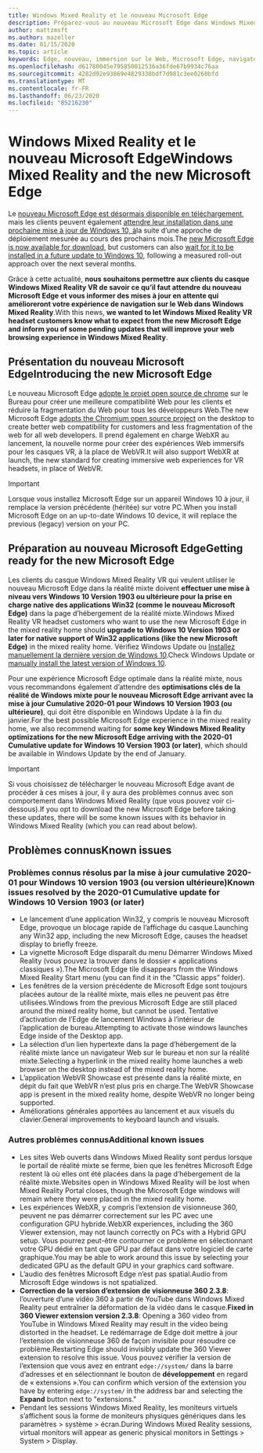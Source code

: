 ```yaml
---
title: Windows Mixed Reality et le nouveau Microsoft Edge
description: Préparez-vous au nouveau Microsoft Edge dans Windows Mixed Reality. Comprend les modifications à attendre, les mises à jour pour rechercher et les problèmes connus.
author: mattzmsft
ms.author: mazeller
ms.date: 01/15/2020
ms.topic: article
keywords: Edge, nouveau, immersion sur le Web, Microsoft Edge, navigateur, VR
ms.openlocfilehash: d61780045e795850012536a36fde67b9934c76aa
ms.sourcegitcommit: 4282d92e93869e4829338bdf7d981c3ee0260bfd
ms.translationtype: MT
ms.contentlocale: fr-FR
ms.lasthandoff: 06/23/2020
ms.locfileid: "85216230"
---
```

# <a name="windows-mixed-reality-and-the-new-microsoft-edge"></a><span data-ttu-id="0fcec-105">Windows Mixed Reality et le nouveau Microsoft Edge</span><span class="sxs-lookup"><span data-stu-id="0fcec-105">Windows Mixed Reality and the new Microsoft Edge</span></span>

<span data-ttu-id="0fcec-106">Le [nouveau Microsoft Edge est désormais disponible en téléchargement](https://blogs.windows.com/windowsexperience/?p=173496), mais les clients peuvent également [attendre leur installation dans une prochaine mise à jour de Windows 10, à](https://blogs.windows.com/msedgedev/2020/01/15/upgrading-new-microsoft-edge-79-chromium/)la suite d’une approche de déploiement mesurée au cours des prochains mois.</span><span class="sxs-lookup"><span data-stu-id="0fcec-106">The [new Microsoft Edge is now available for download](https://blogs.windows.com/windowsexperience/?p=173496), but customers can also [wait for it to be installed in a future update to Windows 10](https://blogs.windows.com/msedgedev/2020/01/15/upgrading-new-microsoft-edge-79-chromium/), following a measured roll-out approach over the next several months.</span></span> 

<span data-ttu-id="0fcec-107">Grâce à cette actualité, **nous souhaitons permettre aux clients du casque Windows Mixed Reality VR de savoir ce qu’il faut attendre du nouveau Microsoft Edge et vous informer des mises à jour en attente qui amélioreront votre expérience de navigation sur le Web dans Windows Mixed Reality**.</span><span class="sxs-lookup"><span data-stu-id="0fcec-107">With this news, **we wanted to let Windows Mixed Reality VR headset customers know what to expect from the new Microsoft Edge and inform you of some pending updates that will improve your web browsing experience in Windows Mixed Reality**.</span></span>

## <a name="introducing-the-new-microsoft-edge"></a><span data-ttu-id="0fcec-108">Présentation du nouveau Microsoft Edge</span><span class="sxs-lookup"><span data-stu-id="0fcec-108">Introducing the new Microsoft Edge</span></span>

<span data-ttu-id="0fcec-109">Le nouveau Microsoft Edge [adopte le projet open source de chrome](https://blogs.windows.com/windowsexperience/2018/12/06/microsoft-edge-making-the-web-better-through-more-open-source-collaboration/) sur le Bureau pour créer une meilleure compatibilité Web pour les clients et réduire la fragmentation du Web pour tous les développeurs Web.</span><span class="sxs-lookup"><span data-stu-id="0fcec-109">The new Microsoft Edge [adopts the Chromium open source project](https://blogs.windows.com/windowsexperience/2018/12/06/microsoft-edge-making-the-web-better-through-more-open-source-collaboration/) on the desktop to create better web compatibility for customers and less fragmentation of the web for all web developers.</span></span> <span data-ttu-id="0fcec-110">Il prend également en charge WebXR au lancement, la nouvelle norme pour créer des expériences Web immersifs pour les casques VR, à la place de WebVR.</span><span class="sxs-lookup"><span data-stu-id="0fcec-110">It will also support WebXR at launch, the new standard for creating immersive web experiences for VR headsets, in place of WebVR.</span></span>

>[!IMPORTANT]
><span data-ttu-id="0fcec-111">Lorsque vous installez Microsoft Edge sur un appareil Windows 10 à jour, il remplace la version précédente (héritée) sur votre PC.</span><span class="sxs-lookup"><span data-stu-id="0fcec-111">When you install Microsoft Edge on an up-to-date Windows 10 device, it will replace the previous (legacy) version on your PC.</span></span>

## <a name="getting-ready-for-the-new-microsoft-edge"></a><span data-ttu-id="0fcec-112">Préparation au nouveau Microsoft Edge</span><span class="sxs-lookup"><span data-stu-id="0fcec-112">Getting ready for the new Microsoft Edge</span></span>

<span data-ttu-id="0fcec-113">Les clients du casque Windows Mixed Reality VR qui veulent utiliser le nouveau Microsoft Edge dans la réalité mixte doivent **effectuer une mise à niveau vers Windows 10 Version 1903 ou ultérieure pour la prise en charge native des applications Win32 (comme le nouveau Microsoft Edge)** dans la page d’hébergement de la réalité mixte.</span><span class="sxs-lookup"><span data-stu-id="0fcec-113">Windows Mixed Reality VR headset customers who want to use the new Microsoft Edge in the mixed reality home should **upgrade to Windows 10 Version 1903 or later for native support of Win32 applications (like the new Microsoft Edge)** in the mixed reality home.</span></span> <span data-ttu-id="0fcec-114">Vérifiez Windows Update ou [Installez manuellement la dernière version de Windows 10](https://www.microsoft.com/en-us/software-download/windows10).</span><span class="sxs-lookup"><span data-stu-id="0fcec-114">Check Windows Update or [manually install the latest version of Windows 10](https://www.microsoft.com/en-us/software-download/windows10).</span></span>

<span data-ttu-id="0fcec-115">Pour une expérience Microsoft Edge optimale dans la réalité mixte, nous vous recommandons également d’attendre des **optimisations clés de la réalité de Windows mixte pour le nouveau Microsoft Edge arrivant avec la mise à jour Cumulative 2020-01 pour Windows 10 Version 1903 (ou ultérieure)**, qui doit être disponible en Windows Update à la fin du janvier.</span><span class="sxs-lookup"><span data-stu-id="0fcec-115">For the best possible Microsoft Edge experience in the mixed reality home, we also recommend waiting for **some key Windows Mixed Reality optimizations for the new Microsoft Edge arriving with the 2020-01 Cumulative update for Windows 10 Version 1903 (or later)**, which should be available in Windows Update by the end of January.</span></span>

>[!IMPORTANT]
><span data-ttu-id="0fcec-116">Si vous choisissez de télécharger le nouveau Microsoft Edge avant de procéder à ces mises à jour, il y aura des problèmes connus avec son comportement dans Windows Mixed Reality (que vous pouvez voir ci-dessous).</span><span class="sxs-lookup"><span data-stu-id="0fcec-116">If you opt to download the new Microsoft Edge before taking these updates, there will be some known issues with its behavior in Windows Mixed Reality (which you can read about below).</span></span>

## <a name="known-issues"></a><span data-ttu-id="0fcec-117">Problèmes connus</span><span class="sxs-lookup"><span data-stu-id="0fcec-117">Known issues</span></span>

### <a name="known-issues-resolved-by-the-2020-01-cumulative-update-for-windows-10-version-1903-or-later"></a><span data-ttu-id="0fcec-118">Problèmes connus résolus par la mise à jour cumulative 2020-01 pour Windows 10 version 1903 (ou version ultérieure)</span><span class="sxs-lookup"><span data-stu-id="0fcec-118">Known issues resolved by the 2020-01 Cumulative update for Windows 10 Version 1903 (or later)</span></span>

- <span data-ttu-id="0fcec-119">Le lancement d’une application Win32, y compris le nouveau Microsoft Edge, provoque un blocage rapide de l’affichage du casque.</span><span class="sxs-lookup"><span data-stu-id="0fcec-119">Launching any Win32 app, including the new Microsoft Edge, causes the headset display to briefly freeze.</span></span>
- <span data-ttu-id="0fcec-120">La vignette Microsoft Edge disparaît du menu Démarrer Windows Mixed Reality (vous pouvez la trouver dans le dossier « applications classiques »).</span><span class="sxs-lookup"><span data-stu-id="0fcec-120">The Microsoft Edge tile disappears from the Windows Mixed Reality Start menu (you can find it in the “Classic apps” folder).</span></span>
- <span data-ttu-id="0fcec-121">Les fenêtres de la version précédente de Microsoft Edge sont toujours placées autour de la réalité mixte, mais elles ne peuvent pas être utilisées.</span><span class="sxs-lookup"><span data-stu-id="0fcec-121">Windows from the previous Microsoft Edge are still placed around the mixed reality home, but cannot be used.</span></span> <span data-ttu-id="0fcec-122">Tentative d’activation de l’Edge de lancement Windows à l’intérieur de l’application de bureau.</span><span class="sxs-lookup"><span data-stu-id="0fcec-122">Attempting to activate those windows launches Edge inside of the Desktop app.</span></span>
- <span data-ttu-id="0fcec-123">La sélection d’un lien hypertexte dans la page d’hébergement de la réalité mixte lance un navigateur Web sur le bureau et non sur la réalité mixte.</span><span class="sxs-lookup"><span data-stu-id="0fcec-123">Selecting a hyperlink in the mixed reality home launches a web browser on the desktop instead of the mixed reality home.</span></span>
- <span data-ttu-id="0fcec-124">L’application WebVR Showcase est présente dans la réalité mixte, en dépit du fait que WebVR n’est plus pris en charge.</span><span class="sxs-lookup"><span data-stu-id="0fcec-124">The WebVR Showcase app is present in the mixed reality home, despite WebVR no longer being supported.</span></span>
- <span data-ttu-id="0fcec-125">Améliorations générales apportées au lancement et aux visuels du clavier.</span><span class="sxs-lookup"><span data-stu-id="0fcec-125">General improvements to keyboard launch and visuals.</span></span>

### <a name="additional-known-issues"></a><span data-ttu-id="0fcec-126">Autres problèmes connus</span><span class="sxs-lookup"><span data-stu-id="0fcec-126">Additional known issues</span></span>

-   <span data-ttu-id="0fcec-127">Les sites Web ouverts dans Windows Mixed Reality sont perdus lorsque le portail de réalité mixte se ferme, bien que les fenêtres Microsoft Edge restent là où elles ont été placées dans la page d’hébergement de la réalité mixte.</span><span class="sxs-lookup"><span data-stu-id="0fcec-127">Websites open in Windows Mixed Reality will be lost when Mixed Reality Portal closes, though the Microsoft Edge windows will remain where they were placed in the mixed reality home.</span></span>
- <span data-ttu-id="0fcec-128">Les expériences WebXR, y compris l’extension de visionneuse 360, peuvent ne pas démarrer correctement sur les PC avec une configuration GPU hybride.</span><span class="sxs-lookup"><span data-stu-id="0fcec-128">WebXR experiences, including the 360 Viewer extension, may not launch correctly on PCs with a Hybrid GPU setup.</span></span> <span data-ttu-id="0fcec-129">Vous pourrez peut-être contourner ce problème en sélectionnant votre GPU dédié en tant que GPU par défaut dans votre logiciel de carte graphique.</span><span class="sxs-lookup"><span data-stu-id="0fcec-129">You may be able to work around this issue by selecting your dedicated GPU as the default GPU in your graphics card software.</span></span>
-   <span data-ttu-id="0fcec-130">L’audio des fenêtres Microsoft Edge n’est pas spatial.</span><span class="sxs-lookup"><span data-stu-id="0fcec-130">Audio from Microsoft Edge windows is not spatialized.</span></span>
-   <span data-ttu-id="0fcec-131">**Correction de la version d’extension de visionneuse 360 2.3.8**: l’ouverture d’une vidéo 360 à partir de YouTube dans Windows Mixed Reality peut entraîner la déformation de la vidéo dans le casque.</span><span class="sxs-lookup"><span data-stu-id="0fcec-131">**Fixed in 360 Viewer extension version 2.3.8**: Opening a 360 video from YouTube in Windows Mixed Reality may result in the video being distorted in the headset.</span></span> <span data-ttu-id="0fcec-132">Le redémarrage de Edge doit mettre à jour l’extension de visionneuse 360 de façon invisible pour résoudre ce problème.</span><span class="sxs-lookup"><span data-stu-id="0fcec-132">Restarting Edge should invisibly update the 360 Viewer extension to resolve this issue.</span></span> <span data-ttu-id="0fcec-133">Vous pouvez vérifier la version de l’extension que vous avez en entrant `edge://system/` dans la barre d’adresses et en sélectionnant le bouton de **développement** en regard de « extensions ».</span><span class="sxs-lookup"><span data-stu-id="0fcec-133">You can confirm which version of the extension you have by entering `edge://system/` in the address bar and selecting the **Expand** button next to "extensions."</span></span>
-   <span data-ttu-id="0fcec-134">Pendant les sessions Windows Mixed Reality, les moniteurs virtuels s’affichent sous la forme de moniteurs physiques génériques dans les paramètres > système > écran.</span><span class="sxs-lookup"><span data-stu-id="0fcec-134">During Windows Mixed Reality sessions, virtual monitors will appear as generic physical monitors in Settings > System > Display.</span></span>



